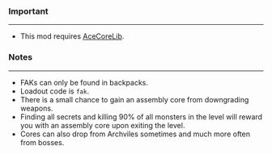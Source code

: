 ### Important
---
- This mod requires [AceCoreLib](https://gitlab.com/accensi/hd-addons/acecorelib).

### Notes
---
- FAKs can only be found in backpacks. 
- Loadout code is `fak`.
- There is a small chance to gain an assembly core from downgrading weapons.
- Finding all secrets and killing 90% of all monsters in the level will reward you with an assembly core upon exiting the level.
- Cores can also drop from Archviles sometimes and much more often from bosses.